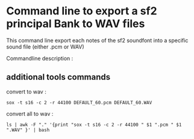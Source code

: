 
# Command line to export a sf2 principal Bank to WAV files

This command line export each notes of the sf2 soundfont into a specific sound file (either .pcm or WAV)

Commandline description :







## additional tools commands

convert to wav :

	sox -t s16 -c 2 -r 44100 DEFAULT_60.pcm DEFAULT_60.WAV

convert all to wav :

	ls | awk -F "." '{print "sox -t s16 -c 2 -r 44100 " $1 ".pcm " $1 ".WAV" }' | bash
		
